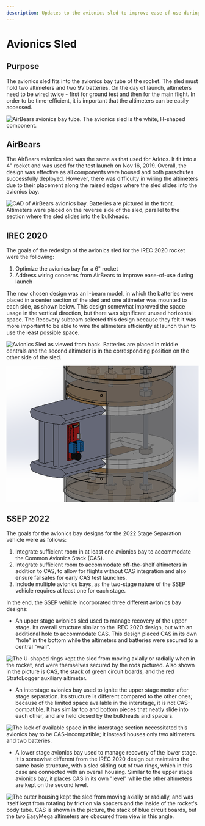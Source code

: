 ```yaml
---
description: Updates to the avionics sled to improve ease-of-use during launch.
---
```


# Avionics Sled

## Purpose

The avionics sled fits into the avionics bay tube of the rocket. The sled must hold two altimeters and two 9V batteries. On the day of launch, altimeters need to be wired twice - first for ground test and then for the main flight. In order to be time-efficient, it is important that the altimeters can be easily accessed.&#x20;

![AirBears avionics bay tube. The avionics sled is the white, H-shaped component.](https://lh6.googleusercontent.com/39SM1Qf0Lk7eZdqtdIQk431AZ9e\_dFEAGUWNDtH3XYhLhFpSlS\_azwc9huqrwZVRfqzCBTRRxxGcVOBgzGglIiuem6dKqBm1rFAvPL47qc9yLFWvf4M88AHZFXTjTS8BO8k9cAXziM0)

## AirBears

The AirBears avionics sled was the same as that used for Arktos. It fit into a 4" rocket and was used for the test launch on Nov 16, 2019. Overall, the design was effective as all components were housed and both parachutes successfully deployed. However, there was difficulty in wiring the altimeters due to their placement along the raised edges where the sled slides into the avionics bay.

![CAD of AirBears avionics bay. Batteries are pictured in the front. Altimeters were placed on the reverse side of the sled, parallel to the section where the sled slides into the bulkheads.](https://lh4.googleusercontent.com/Zgf9vMdYIC71AKCi3odUyjVHzGTkxz9Ec9UdmOcemztUX3suDsLnrRV-nX23cT3E989Mp-3K4kiVbzgTj\_8g281Pp2ZrFBmJbVcbigSZ3stZ2j7ThiPHRURTBk593epeYK2p9CFwamM)

## IREC 2020

The goals of the redesign of the avionics sled for the IREC 2020 rocket were the following:

1. Optimize the avionics bay for a 6" rocket
2. Address wiring concerns from AirBears to improve ease-of-use during launch

The new chosen design was an I-beam model, in which the batteries were placed in a center section of the sled and one altimeter was mounted to each side, as shown below. This design somewhat improved the space usage in the vertical direction, but there was significant unused horizontal space. The Recovery subteam selected this design because they felt it was more important to be able to wire the altimeters efficiently at launch than to use the least possible space.&#x20;

![Avionics Sled as viewed from back. Batteries are placed in middle centrals and the second altimeter is in the corresponding position on the other side of the sled.](<../../.gitbook/assets/image (57).png>)

![CAD demonstrating how sled slides into avionics bay](<../../.gitbook/assets/image (4) (1).png>)

## SSEP 2022

The goals for the avionics bay designs for the 2022 Stage Separation vehicle were as follows:

1. Integrate sufficient room in at least one avionics bay to accommodate the Common Avionics Stack (CAS).
2. Integrate sufficient room to accommodate off-the-shelf altimeters in addition to CAS, to allow for flights without CAS integration and also ensure failsafes for early CAS test launches.
3. Include multiple avionics bays, as the two-stage nature of the SSEP vehicle requires at least one for each stage.

In the end, the SSEP vehicle incorporated three different avionics bay designs:

* An upper stage avionics sled used to manage recovery of the upper stage. Its overall structure similar to the IREC 2020 design, but with an additional hole to accommodate CAS. This design placed CAS in its own "hole" in the bottom while the altimeters and batteries were secured to a central "wall".

![The U-shaped rings kept the sled from moving axially or radially when in the rocket, and were themselves secured by the rods pictured. Also shown in the picture is CAS, the stack of green circuit boards, and the red StratoLogger auxiliary altimeter.](<../../.gitbook/assets/SSEP\_REC\_US\_Avbay (1).png>)

* An interstage avionics bay used to ignite the upper stage motor after stage separation. Its structure is different compared to the other ones; because of the limited space available in the interstage, it is not CAS-compatible. It has similar top and bottom pieces that neatly slide into each other, and are held closed by the bulkheads and spacers.

![The lack of available space in the interstage section necessitated this avionics bay to be CAS-incompatible; it instead houses only two altimeters and two batteries.](../../.gitbook/assets/SSEP\_REC\_Smol\_Avbay.png)

* A lower stage avionics bay used to manage recovery of the lower stage. It is somewhat different from the IREC 2020 design but maintains the same basic structure, with a sled sliding out of two rings, which in this case are connected with an overall housing. Similar to the upper stage avionics bay, it places CAS in its own "level" while the other altimeters are kept on the second level.

![The outer housing kept the sled from moving axially or radially, and was itself kept from rotating by friction via spacers and the inside of the rocket's body tube. CAS is shown in the picture, the stack of blue circuit boards, but the two EasyMega altimeters are obscured from view in this angle.](../../.gitbook/assets/SSEP\_REC\_LS\_Avbay.png)
